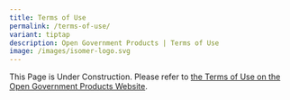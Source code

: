 ```yaml
---
title: Terms of Use
permalink: /terms-of-use/
variant: tiptap
description: Open Government Products | Terms of Use
image: /images/isomer-logo.svg
---
```

<p>This Page is Under Construction. Please refer to <a href="https://www.open.gov.sg/terms-of-use/" rel="noopener noreferrer nofollow" target="_blank">the Terms of Use on the Open Government Products Website</a>.</p>